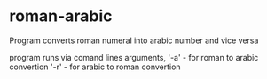 # roman-arabic
Program converts roman numeral into arabic number and vice versa

program runs via comand lines arguments,
'-a' - for roman to arabic convertion
'-r' - for arabic to roman convertion
